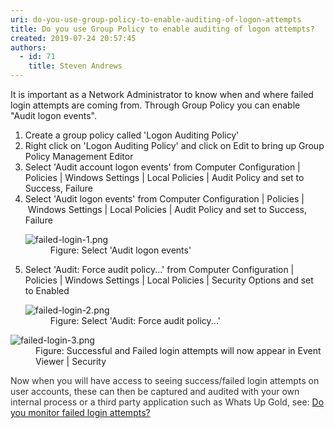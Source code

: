```yaml
---
uri: do-you-use-group-policy-to-enable-auditing-of-logon-attempts
title: Do you use Group Policy to enable auditing of logon attempts​?
created: 2019-07-24 20:57:45
authors:
  - id: 71
    title: Steven Andrews
---
```





<span class='intro'> <p class="ssw15-rteElement-P">It is important as a Network Administrator to know when and where failed login attempts are coming from. Through Group Policy you can enable &quot;Audit logon events&quot;.​<br></p> </span>

<ol><li>​Create a group policy called 'Logon Auditing Policy'</li><li>Right click on 'Logon Auditing Policy'&#160;and click on Edit to bring up Group Policy Management Editor</li><li>Select 'Audit account logon events' from Computer Configuration | Policies |&#160;Windows Settings&#160;|&#160;Local Policies |&#160;Audit Policy&#160;and set to Success, Failure</li><li>Select 'Audit logon events'&#160;from Computer Configuration | Policies |&#160;Windows Settings&#160;|&#160;Local Policies |&#160;Audit Policy&#160;and set to&#160;Success, Failure<br> 
      <dl class="image"><dt>
            <img src="/PublishingImages/failed-login-1.png" alt="failed-login-1.png" />
         </dt><dd>Figure&#58;&#160;Select 'Audit logon events'<br></dd></dl></li><li>Select 'Audit&#58; Force audit policy...' from&#160;Computer Configuration | Policies |&#160;Windows Settings&#160;|&#160;Local Policies |&#160;Security Options&#160;and set to&#160;Enabled<br>
      <dl class="image"><dt>
            <img src="/PublishingImages/failed-login-2.png" alt="failed-login-2.png" />
         </dt><dd>Figure&#58;&#160;Select 'Audit&#58; Force audit policy...'<br></dd></dl></li></ol><dl class="image"><dt><img src="/PublishingImages/failed-login-3.png" alt="failed-login-3.png" /></dt><dd>Figure​&#58; Successful and Failed login attempts will now appear in Event Viewer | Security​</dd></dl>​<span style="color&#58;#333333;">Now when you will have access to seeing success/failed login attempts on user accounts, these can then be captured and audited with your own internal process or a third party application such as Whats Up Gold,&#160;see&#58;&#160;</span><a href="/_layouts/15/FIXUPREDIRECT.ASPX?WebId=3dfc0e07-e23a-4cbb-aac2-e778b71166a2&amp;TermSetId=07da3ddf-0924-4cd2-a6d4-a4809ae20160&amp;TermId=002aec6e-9ac2-4701-ae0c-c5f9d1be2690">Do you monitor failed login attempts?</a>


